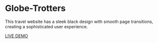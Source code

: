 # Globe-Trotters
This travel website has a sleek black design with smooth page transitions, creating a sophisticated user experience.

[LIVE DEMO](https://eslamjobeh.github.io/Globe-Trotters/)
